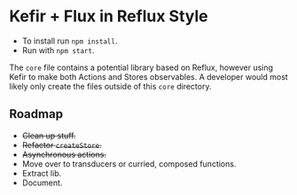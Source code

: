 # Kefir + Flux in Reflux Style

- To install run `npm install`.
- Run with `npm start`.

The `core` file contains a potential library based on Reflux, however using Kefir to make both Actions and Stores observables. A developer would most likely only create the files outside of this `core` directory.

## Roadmap

- ~~Clean up stuff.~~
- ~~Refactor `createStore`.~~
- ~~Asynchronous actions.~~
- Move over to transducers or curried, composed functions.
- Extract lib.
- Document.
